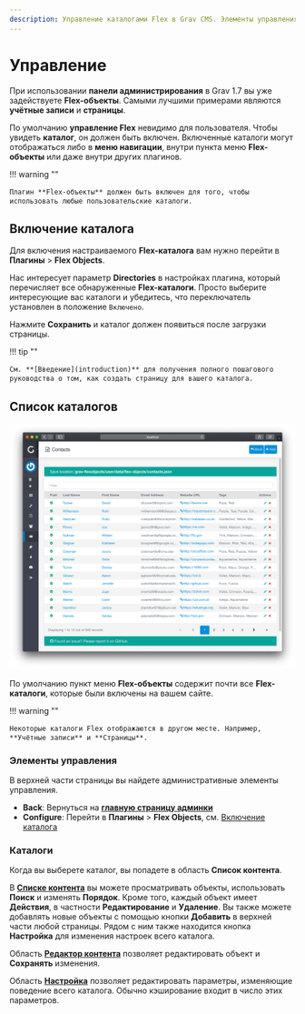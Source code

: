 ```yaml
---
description: Управление каталогами Flex в Grav CMS. Элементы управления.
---
```


# Управление

При использовании **панели администрирования** в Grav 1.7 вы уже задействуете **Flex-объекты**. Самыми лучшими примерами являются **учётные записи** и **страницы**.

По умолчанию **управление Flex** невидимо для пользователя. Чтобы увидеть **каталог**, он должен быть включен. Включенные каталоги могут отображаться либо в **меню навигации**, внутри пункта меню **Flex-объекты** или даже внутри других плагинов.

!!! warning ""

    Плагин **Flex-объекты** должен быть включен для того, чтобы использовать любые пользовательские каталоги.

## Включение каталога

Для включения настраиваемого **Flex-каталога** вам нужно перейти в **Плагины** > **Flex Objects**.

Нас интересует параметр **Directories** в настройках плагина, который перечисляет все обнаруженные **Flex-каталоги**. Просто выберите интересующие вас каталоги и убедитесь, что переключатель установлен в положение `Включено`.

Нажмите **Сохранить** и каталог должен появиться после загрузки страницы.

!!! tip ""

    См. **[Введение](introduction)** для получения полного пошагового руководства о том, как создать страницу для вашего каталога.

## Список каталогов

![Просмотр директорий](./views-list/flex-objects-list.png)

По умолчанию пункт меню **Flex-объекты** содержит почти все **Flex-каталоги**, которые были включены на вашем сайте.

!!! warning ""

    Некоторые каталоги Flex отображаются в другом месте. Например, **Учётные записи** и **Страницы**.

### Элементы управления

В верхней части страницы вы найдете административные элементы управления.

- **Back**: Вернуться на **[главную страницу админки](/admin-panel/dashboard)**
- **Configure**: Перейти в **Плагины** > **Flex Objects**, см. [Включение каталога](#vkliuchenie-kataloga)

### Каталоги

Когда вы выберете каталог, вы попадете в область **Список контента**.

В **[Списке контента](views-list)** вы можете просматривать объекты, использовать **Поиск** и изменять **Порядок**. Кроме того, каждый объект имеет **Действия**, в частности **Редактирование** и **Удаление**. Вы также можете добавлять новые объекты с помощью кнопки **Добавить** в верхней части любой страницы. Рядом с ним также находится кнопка **Настройка** для изменения настроек всего каталога.

Область **[Редактор контента](views-edit)** позволяет редактировать объект и **Сохранять** изменения.

Область **[Настройка](configuration)** позволяет редактировать параметры, изменяющие поведение всего каталога. Обычно кэширование входит в число этих параметров.
